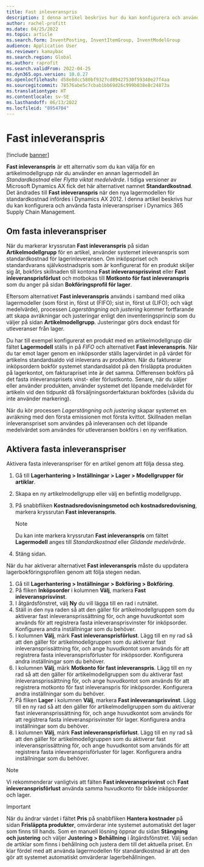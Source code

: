 ```yaml
---
title: Fast inleveranspris
description: I denna artikel beskrivs hur du kan konfigurera och använda fasta inleveranspriser i Microsoft Dynamics 365 Supply Chain Management.
author: rachel-profitt
ms.date: 04/25/2022
ms.topic: article
ms.search.form: InventPosting, InventItemGroup, InventModelGroup
audience: Application User
ms.reviewer: kamaybac
ms.search.region: Global
ms.author: raprofit
ms.search.validFrom: 2022-04-25
ms.dyn365.ops.version: 10.0.27
ms.openlocfilehash: d58e8dcc580bf9327cd89427530f59340e27f4aa
ms.sourcegitcommit: 78576abe5c7cbab1bb69d26c999b038e8c24873a
ms.translationtype: HT
ms.contentlocale: sv-SE
ms.lasthandoff: 06/13/2022
ms.locfileid: "8954704"
---
```

# <a name="fixed-receipt-price"></a>Fast inleveranspris

[!include [banner](../includes/banner.md)]

**Fast inleveranspris** är ett alternativ som du kan välja för en artikelmodellgrupp när du använder en annan lagermodell än *Standardkostnad* eller *Flytta viktat medelvärde*. I tidiga versioner av Microsoft Dynamics AX fick det här alternativet namnet **Standardkostnad**. Det ändrades till **Fast inleveranspris** när den nya lagermodellen för standardkostnad infördes i Dynamics AX 2012. I denna artikel beskrivs hur du kan konfigurera och använda fasta inleveranspriser i Dynamics 365 Supply Chain Management.

## <a name="about-fixed-receipt-prices"></a>Om fasta inleveranspriser

När du markerar kryssrutan **Fast inleveranspris** på sidan **Artikelmodellgrupp** för en artikel, använder systemet inleveranspris som standardkostnad för lagerinleveransen. Om inköpspriset och standardvarans självkostnadspris som är konfigurerat för en produkt skiljer sig åt, bokförs skillnaden till kontona **Fast inleveransprisvinst** eller **Fast inleveransprisförlust** och motbokas till **Motkonto för fast inleveranspris** som du anger på sidan **Bokföringsprofil för lager**.

Eftersom alternativet **Fast inleveranspris** används i samband med olika lagermodeller (som först in, först ut (FIFO); sist in, först ut (LIFO); och vägt medelvärde), processen *Lagerstängning och justering* kommer fortfarande att skapa avräkningar och justeringar enligt den inventeringsprincip som du väljer på sidan **Artikelmodellgrupp**. Justeringar görs dock endast för utleveranser från lager.

Du har till exempel konfigurerat en produkt med en artikelmodellgrupp där fältet **Lagermodell** ställs in på *FIFO* och alternativet **Fast inleveranspris**. När du tar emot lager genom en inköpsorder ställs lagervärdet in på värdet för artikelns standardsaldo vid inleverans av produkten. När du fakturerar inköpsordern bokför systemet standardsaldot på den frisläppta produkten på lagerkontot, om fakturapriset inte är det samma. Differensen bokförs på det fasta inleveransprisets vinst- eller förlustkonto. Senare, när du säljer eller använder produkten, använder systemet det löpande medelvärdet för artikeln vid den tidpunkt då försäljningsorderfakturan bokfördes (såvida du inte använder markering).

När du kör processen *Lagerstängning och justering* skapar systemet en avräkning med den första emissionen mot första kvittot. Skillnaden mellan inleveranspriset som användes på inleveransen och det löpande medelvärdet som användes för utleveransen bokförs i en ny verifikation.

## <a name="enable-fixed-receipt-prices"></a>Aktivera fasta inleveranspriser

Aktivera fasta inleveranspriser för en artikel genom att följa dessa steg.

1. Gå till **Lagerhantering \> Inställningar \> Lager \> Modellgrupper för artiklar**.
2. Skapa en ny artikelmodellgrupp eller välj en befintlig modellgrupp.
3. På snabbfliken **Kostnadsredovisningsmetod och kostnadsredovisning**, markera kryssrutan **Fast inleveranspris**.

    > [!NOTE]
    > Du kan inte markera kryssrutan **Fast inleveranspris** om fältet **Lagermodell** anges till *Standardkostnad* eller *Glidande medelvärde*.

4. Stäng sidan.

När du har aktiverar alternativet **Fast inleveranspris** måste du uppdatera lagerbokföringsprofilen genom att följa stegen nedan.

1. Gå till **Lagerhantering \> Inställningar \> Bokföring \> Bokföring**.
1. På fliken **Inköpsorder** i kolumnen **Välj**, markera **Fast inleveransprisvinst**.
1. I åtgärdsfönstret, välj **Ny** du vill lägga till en rad i rutnätet.
1. Ställ in den nya raden så att den gäller för artikelmodellgruppen som du aktiverar fast inleveransprissättning för, och ange huvudkontot som används för att registrera fasta inleveransprisvinster för inköpsorder. Konfigurera andra inställningar som du behöver.
1. I kolumnen **Välj**, märk **Fast inleveransprisförlust**. Lägg till en ny rad så att den gäller för artikelmodellgruppen som du aktiverar fast inleveransprissättning för, och ange huvudkontot som används för att registrera fasta inleveransprisförluster för inköpsorder. Konfigurera andra inställningar som du behöver.
1. I kolumnen **Välj**, märk **Motkonto för fast inleveranspris**. Lägg till en ny rad så att den gäller för artikelmodellgruppen som du aktiverar fast inleveransprissättning för, och ange huvudkontot som används för att registrera motkonto för fast inleveranspris för inköpsorder. Konfigurera andra inställningar som du behöver.
1. På fliken **Lager** i kolumnen **Välj**, markera **Fast inleveransprisvinst**. Lägg till en ny rad så att den gäller för artikelmodellgruppen som du aktiverar fast inleveransprissättning för, och ange huvudkontot som används för att registrera fasta inleveransprisvinster för lager. Konfigurera andra inställningar som du behöver.
1. I kolumnen **Välj**, märk **Fast inleveransprisförlust**. Lägg till en ny rad så att den gäller för artikelmodellgruppen som du aktiverar fast inleveransprissättning för, och ange huvudkontot som används för att registrera fasta inleveransprisförluster för lager. Konfigurera andra inställningar som du behöver.

> [!NOTE]
> Vi rekommenderar vanligtvis att fälten **Fast inleveransprisvinst** och **Fast inleveransprisförlust** använda samma huvudkonto för både inköpsorder och lager.

> [!IMPORTANT]
> När du ändrar värdet i fältet **Pris** på snabbfliken **Hantera kostnader** på sidan **Frisläppta produkter**, omvärderar inte systemet automatiskt det lager som finns till hands. Som en manuell lösning öppnar du sidan **Stängning och justering** och väljer **Justering \> Behållning** i åtgärdsfönstret. Välj sedan de artiklar som finns i behållning och justera dem till det aktuella priset. En klar fördel med att använda lagermodellen för standardkostnad är att den gör att systemet automatiskt omvärderar lagerbehållningen.

